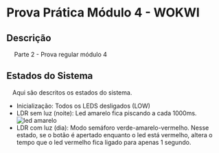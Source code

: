 # Prova Prática Módulo 4 - WOKWI
## Descrição
&emsp; Parte 2 - Prova regular módulo 4

## Estados do Sistema
&emsp;Aqui são descritos os estados do sistema.
- Inicialização: Todos os LEDS desligados (LOW)
- LDR sem luz (noite): Led amarelo fica piscando a cada 1000ms.
![led amarelo](https://github.com/user-attachments/assets/9d0b4a7d-2794-4deb-98b3-00ba20768355)
- LDR com luz (dia): Modo semáforo verde-amarelo-vermelho. Nesse estado, se o botão é apertado enquanto o led está vermelho, altera o tempo que o led vermelho fica ligado para apenas 1 segundo.
